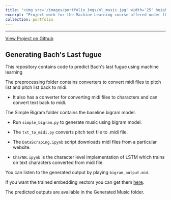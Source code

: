 ```yaml
---
title: "<img src='/images/portfolio_imgs/ml_music.jpg' width='25' height='25'>&nbsp;Machine Learning: Completing the Unfinished Bach Fugue"
excerpt: "Project work for the Machine Learning course offered under the MSc AI program at the University of Groningen"
collection: portfolio
---
```

---
[View Project on Github](https://github.com/v3rm1/ml_bach_fugue)

## Generating Bach's Last fugue

This repository contains code to predict Bach's last fugue using machine learning

The preprocessing folder contains converters to convert midi files to pitch list and pitch list back to midi. 
* It also has a converter for converting midi files to characters and can convert text back to midi.

The Simple Bigram folder contains the baseline bigram model. 
* Run `simple_bigram.py` to generate music using bigram model. 
* The `txt_to_midi.py` converts pitch text file to .midi file. 

* The `DataScraping.ipynb` script downloads midi files from a particular website. 
* `CharNN.ipynb` is the character level implementation of LSTM which trains on text characters converted from midi file.

You can listen to the generated output by playing `bigram_output.mid`.

 
If you want the trained embedding vectors you can get them [here](https://drive.google.com/file/d/1e3WbMZCvxr_OeTqtFZiuXrGYJqrGExqv/view?usp=sharing).

The predicted outputs are available in the Generated Music folder.